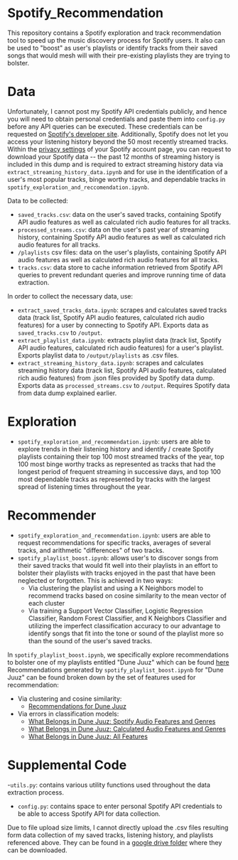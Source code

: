 # Spotify_Recommendation

This repository contains a Spotify exploration and track recommendation tool to speed up the music discovery process for Spotify users. It also can be used to "boost" as user's playlists or identify tracks from their saved songs that would mesh will with their pre-existing playlists they are trying to bolster. 

# Data
Unfortunately, I cannot post my Spotify API credentials publicly, and hence you will need to obtain personal credentials and paste them into `config.py` before any API queries can be executed. These credentials can be requested on [Spotify's developer site](https://developer.spotify.com/documentation/general/guides/authorization-guide/).
Additionally, Spotify does not let you access your listening history beyond the 50 most recently streamed tracks. Within the [privacy settings](https://www.spotify.com/ca-en/account/privacy/) of your Spotify account page, you can request to download your Spotify data -- the past 12 months of streaming history is included in this dump and is required to extract streaming history data via `extract_streaming_history_data.ipynb` and for use in the identification of a user's most popular tracks, binge worthy tracks, and dependable tracks in `spotify_exploration_and_reccomendation.ipynb`.

Data to be collected:
- `saved_tracks.csv`: data on the user's saved tracks, containing Spotify API audio features as well as calculated rich audio features for all tracks.
- `processed_streams.csv`: data on the user's past year of streaming history,  containing Spotify API audio features as well as calculated rich audio features for all tracks.
- `/playlists` csv files: data on the user's playlists, containing Spotify API audio features as well as calculated rich audio features for all tracks.
- `tracks.csv`: data store to cache information retrieved from Spotify API queries to prevent redundant queries and improve running time of data extraction.

In order to collect the necessary data, use:
- `extract_saved_tracks_data.ipynb`: scrapes and calculates saved tracks data (track list, Spotify API audio features, calculated rich audio features) for a user by connecting to Spotify API. Exports data as `saved_tracks.csv` to `/output`.
- `extract_playlist_data.ipynb`: extracts playlist data (track list, Spotify API audio features, calculated rich audio features) for a user's playlist. Exports playlist data to `/output/playlists` as .csv files.
- `extract_streaming_history_data.ipynb`: scrapes and calculates streaming history data (track list, Spotify API audio features, calculated rich audio features) from .json files provided by Spotify data dump. Exports data as `processed_streams.csv` to `/output`. Requires Spotify data from data dump explained earlier.

# Exploration
- `spotify_exploration_and_recommendation.ipynb`: users are able to explore trends in their listening history and identify / create Spotify playlists containing their top 100 most streamed tracks of the year, top 100 most binge worthy tracks as represented as tracks that had the longest period of frequent streaming in successive days, and top 100 most dependable tracks as represented by tracks with the largest spread of listening times throughout the year. 

# Recommender
- `spotify_exploration_and_recommendation.ipynb`: users are able to request recommendations for specific tracks, averages of several tracks, and arithmetic "differences" of two tracks.
- `spotify_playlist_boost.ipynb`: allows user's to discover songs from their saved tracks that would fit well into their playlists in an effort to bolster their playlists with tracks enjoyed in the past that have been neglected or forgotten. This is achieved in two ways:
  - Via clustering the playlist and using a K Neighbors model to recommend tracks based on cosine similarity to the mean vector of each cluster
  - Via training a Support Vector Classifier, Logistic Regression Classifier, Random Forest Classifier, and K Neighbors Classifier and utilizing the imperfect classification accuracy to our advantage to identify songs that fit into the tone or sound of the playlist more so than the sound of the user's saved tracks.

In `spotify_playlist_boost.ipynb`, we specifically explore recommendations to bolster one of my playlists entitled "Dune Juuz" which can be found [here](https://open.spotify.com/playlist/1ToqeObjA9M7eJxW75s3kp?si=b31987da35504a4e)
Recommendations generated by `spotify_playlist_boost.ipynb` for "Dune Juuz" can be found broken down by the set of features used for recommendation:
- Via clustering and cosine similarity:
  - [Recommendations for Dune Juuz]()
- Via errors in classification models:
  - [What Belongs in Dune Juuz: Spotify Audio Features and Genres]()
  - [What Belongs in Dune Juuz: Calculated Audio Features and Genres]()
  - [What Belongs in Dune Juuz: All Features]()


# Supplemental Code
-`utils.py`: contains various utility functions used throughout the data extraction process.
- `config.py`: contains space to enter personal Spotify API credentials to be able to access Spotify API for data collection.

Due to file upload size limits, I cannot directly upload the .csv files resulting form data collection of my saved tracks, listening history, and playlists referenced above. They can be found in a [google drive folder](https://drive.google.com/drive/folders/1QIBsoJ4wbtgYiuP2Yrzh1qSdOkCLcnNG?usp=sharing) where they can be downloaded.
